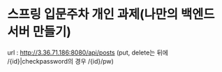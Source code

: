 # 스프링 입문주차 개인 과제(나만의 백엔드 서버 만들기)

url : http://3.36.71.186:8080/api/posts (put, delete는 뒤에 /{id}|checkpassword의 경우 /{id}/pw)
